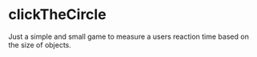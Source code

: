 # clickTheCircle

Just a simple and small game to measure a users reaction time based on the size of objects.
